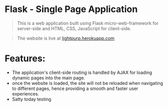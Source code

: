 # Flask - Single Page Application

> This is a web application built using Flask micro-web-framework for server-side and HTML, CSS, JavaScript for client-side.

> The website is live at [lightpurp.herokuapp.com](https://lightpurp.herokuapp.com/)

# Features:
- The application's client-side routing is handled by AJAX for loading dynamic pages into the main page.
- once the website is loaded, the site will not be reloaded when navigating to different pages, hence providing a smooth and faster user experiences.
- Satty today testing
